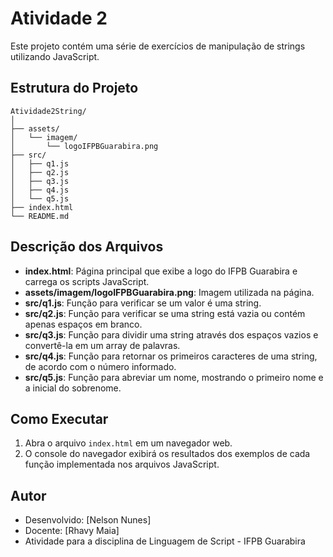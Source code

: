 # Atividade 2 

Este projeto contém uma série de exercícios de manipulação de strings utilizando JavaScript.

## Estrutura do Projeto

```
Atividade2String/
│
├── assets/
│   └── imagem/
│       └── logoIFPBGuarabira.png
├── src/
│   ├── q1.js
│   ├── q2.js
│   ├── q3.js
│   ├── q4.js
│   └── q5.js
├── index.html
└── README.md
```

## Descrição dos Arquivos

- **index.html**: Página principal que exibe a logo do IFPB Guarabira e carrega os scripts JavaScript.
- **assets/imagem/logoIFPBGuarabira.png**: Imagem utilizada na página.
- **src/q1.js**: Função para verificar se um valor é uma string.
- **src/q2.js**: Função para verificar se uma string está vazia ou contém apenas espaços em branco.
- **src/q3.js**: Função para dividir uma string através dos espaços vazios e convertê-la em um array de palavras.
- **src/q4.js**: Função para retornar os primeiros caracteres de uma string, de acordo com o número informado.
- **src/q5.js**: Função para abreviar um nome, mostrando o primeiro nome e a inicial do sobrenome.

## Como Executar

1. Abra o arquivo `index.html` em um navegador web.
2. O console do navegador exibirá os resultados dos exemplos de cada função implementada nos arquivos JavaScript.

## Autor

- Desenvolvido: [Nelson Nunes]
- Docente: [Rhavy Maia]
- Atividade para a disciplina de Linguagem de Script - IFPB Guarabira